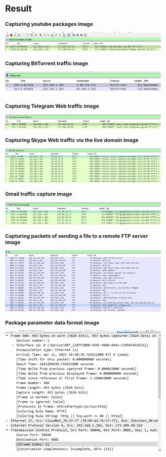 # Result #

### Capturing youtube packages image ###
![](1.PNG)

### Capturing BitTorrent traffic image ###
![](2.PNG)

### Capturing Telegram Web traffic image ###
![](3.PNG)

### Capturing Skype Web traffic via the live domain image ###
![](4.PNG)

### Gmail traffic capture image ###
![](5.PNG)

### Capturing packets of sending a file to a remote FTP server image ###
![](6.PNG)

### Package parameter data format image ###
![](7.PNG)
